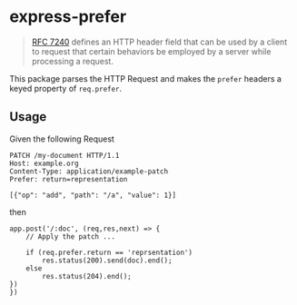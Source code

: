 # express-prefer

> [RFC 7240](http://www.rfc-base.org/txt/rfc-7240.txt) defines an HTTP header field that can be used by a client to request that certain behaviors be employed by a server while processing a request.

This package parses the HTTP Request and makes the `prefer` headers a keyed property of `req.prefer`.

## Usage

Given the following Request
````
PATCH /my-document HTTP/1.1
Host: example.org
Content-Type: application/example-patch
Prefer: return=representation

[{"op": "add", "path": "/a", "value": 1}]
````
then
````
app.post('/:doc', (req,res,next) => {
    // Apply the patch ...
    
    if (req.prefer.return == 'reprsentation')
        res.status(200).send(doc).end();
    else
        res.status(204).end();
})
})
